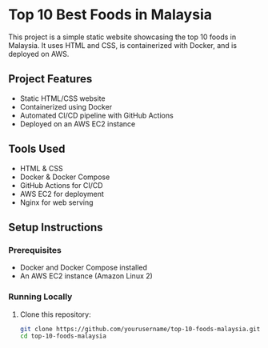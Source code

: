 # Top 10 Best Foods in Malaysia

This project is a simple static website showcasing the top 10 foods in Malaysia. It uses HTML and CSS, is containerized with Docker, and is deployed on AWS.

## Project Features
- Static HTML/CSS website
- Containerized using Docker
- Automated CI/CD pipeline with GitHub Actions
- Deployed on an AWS EC2 instance

## Tools Used
- HTML & CSS
- Docker & Docker Compose
- GitHub Actions for CI/CD
- AWS EC2 for deployment
- Nginx for web serving

## Setup Instructions

### Prerequisites
- Docker and Docker Compose installed
- An AWS EC2 instance (Amazon Linux 2)

### Running Locally
1. Clone this repository:
   ```bash
   git clone https://github.com/yourusername/top-10-foods-malaysia.git
   cd top-10-foods-malaysia
